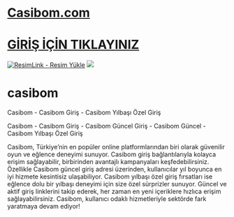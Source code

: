 #  <a href="https://casíbom841.com/">Casibom.com</a>

#  <a href="https://casíbom841.com/">GİRİŞ İÇİN TIKLAYINIZ</a>

<meta charset="UTF-8">
    <meta name="viewport" content="width=device-width, initial-scale=1.0">
</head>
<body>

<a href="https://casíbom841.com/" title="ResimLink - Resim Yükle"><img src="https://r.resimlink.com/o_V7IJr.jpg" title="ResimLink - Resim Yükle" alt="ResimLink - Resim Yükle"></a>
<a href="https://casíbom841.com/">
    <img src="https://r.resimlink.com/o_V7IJr.jpg" />
</a>
</a>


# casibom
Casibom - Casibom Giriş - Casibom Yılbaşı Özel Giriş

Casibom - Casibom Giriş - Casibom Güncel Giriş - Casibom Güncel - Casibom Yılbaşı Özel Giriş

Casibom, Türkiye’nin en popüler online platformlarından biri olarak güvenilir oyun ve eğlence deneyimi sunuyor. Casibom giriş bağlantılarıyla kolayca erişim sağlayabilir, birbirinden avantajlı kampanyaları keşfedebilirsiniz. Özellikle Casibom güncel giriş adresi üzerinden, kullanıcılar yıl boyunca en iyi hizmete kesintisiz ulaşabiliyor. Casibom yılbaşı özel giriş fırsatları ise eğlence dolu bir yılbaşı deneyimi için size özel sürprizler sunuyor. Güncel ve aktif giriş linklerini takip ederek, her zaman en yeni içeriklere hızlıca erişim sağlayabilirsiniz. Casibom, kullanıcı odaklı hizmetleriyle sektörde fark yaratmaya devam ediyor!
